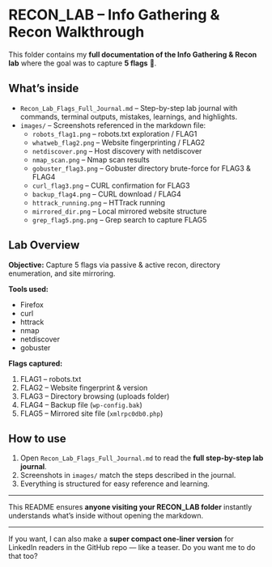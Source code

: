 # RECON_LAB – Info Gathering & Recon Walkthrough

This folder contains my **full documentation of the Info Gathering & Recon lab** where the goal was to capture **5 flags** 🏴.

## What’s inside

- `Recon_Lab_Flags_Full_Journal.md` – Step-by-step lab journal with commands, terminal outputs, mistakes, learnings, and highlights.
- `images/` – Screenshots referenced in the markdown file:
  - `robots_flag1.png` – robots.txt exploration / FLAG1
  - `whatweb_flag2.png` – Website fingerprinting / FLAG2
  - `netdiscover.png` – Host discovery with netdiscover
  - `nmap_scan.png` – Nmap scan results
  - `gobuster_flag3.png` – Gobuster directory brute-force for FLAG3 & FLAG4
  - `curl_flag3.png` – CURL confirmation for FLAG3
  - `backup_flag4.png` – CURL download / FLAG4
  - `httrack_running.png` – HTTrack running
  - `mirrored_dir.png` – Local mirrored website structure
  - `grep_flag5.png.png` – Grep search to capture FLAG5

## Lab Overview

**Objective:** Capture 5 flags via passive & active recon, directory enumeration, and site mirroring.  

**Tools used:**
- Firefox
- curl
- httrack
- nmap
- netdiscover
- gobuster

**Flags captured:**
1. FLAG1 – robots.txt  
2. FLAG2 – Website fingerprint & version  
3. FLAG3 – Directory browsing (uploads folder)  
4. FLAG4 – Backup file (`wp-config.bak`)  
5. FLAG5 – Mirrored site file (`xmlrpc0db0.php`)  

## How to use

1. Open `Recon_Lab_Flags_Full_Journal.md` to read the **full step-by-step lab journal**.
2. Screenshots in `images/` match the steps described in the journal.
3. Everything is structured for easy reference and learning.

---

This README ensures **anyone visiting your RECON_LAB folder** instantly understands what’s inside without opening the markdown.  

---

If you want, I can also make a **super compact one-liner version** for LinkedIn readers in the GitHub repo — like a teaser. Do you want me to do that too?

